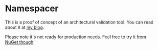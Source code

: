 # Namespacer

This is a proof of concept of an architectural validation tool. You can read about it at [my blog](https://programming.lansky.name/namespacer).

Please note it's not ready for production needs. Feel free to try it [from NuGet though](https://www.nuget.org/packages/Namespacer).